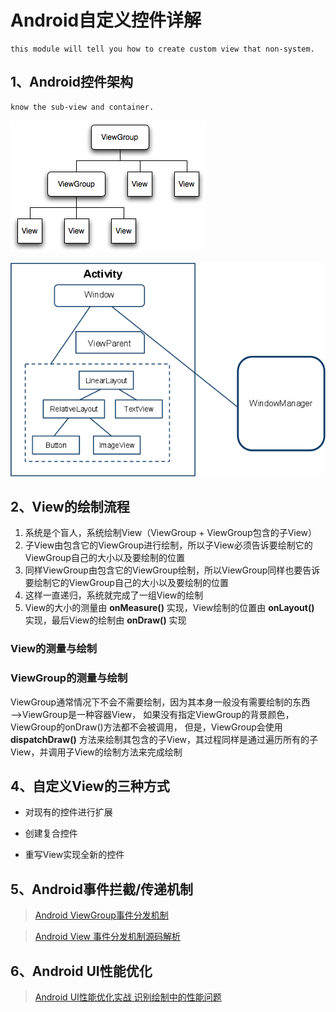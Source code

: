 # Android自定义控件详解

	this module will tell you how to create custom view that non-system.

## 1、Android控件架构

	know the sub-view and container.

![image](https://github.com/MondayIsSun/customview/raw/master/screenshots/viewgroup.png)

![image](https://github.com/MondayIsSun/customview/raw/master/screenshots/viewframwork.png)

## 2、View的绘制流程

1. 系统是个盲人，系统绘制View（ViewGroup + ViewGroup包含的子View）
2. 子View由包含它的ViewGroup进行绘制，所以子View必须告诉要绘制它的ViewGroup自己的大小以及要绘制的位置
3. 同样ViewGroup由包含它的ViewGroup绘制，所以ViewGroup同样也要告诉要绘制它的ViewGroup自己的大小以及要绘制的位置
4. 这样一直递归，系统就完成了一组View的绘制
5. View的大小的测量由 **onMeasure()** 实现，View绘制的位置由 **onLayout()** 实现，最后View的绘制由 **onDraw()** 实现

### View的测量与绘制

### ViewGroup的测量与绘制
ViewGroup通常情况下不会不需要绘制，因为其本身一般没有需要绘制的东西——>ViewGroup是一种容器View，
如果没有指定ViewGroup的背景颜色，ViewGroup的onDraw()方法都不会被调用，
但是，ViewGroup会使用 **dispatchDraw()** 方法来绘制其包含的子View，其过程同样是通过遍历所有的子View，并调用子View的绘制方法来完成绘制

## 4、自定义View的三种方式

* 对现有的控件进行扩展

* 创建复合控件

* 重写View实现全新的控件

## 5、Android事件拦截/传递机制

>[Android ViewGroup事件分发机制](http://blog.csdn.net/lmj623565791/article/details/39102591)

>[Android View 事件分发机制源码解析](http://blog.csdn.net/lmj623565791/article/details/38960443)

## 6、Android UI性能优化

>[Android UI性能优化实战 识别绘制中的性能问题](http://blog.csdn.net/lmj623565791/article/details/45556391)